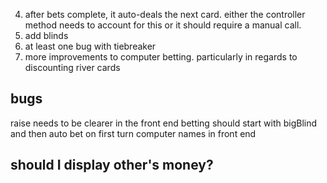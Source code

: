 
4. after bets complete, it auto-deals the next card. either the controller method needs to account for this
or it should require a manual call.
6. add blinds
7. at least one bug with tiebreaker
8. more improvements to computer betting. particularly in regards to discounting river cards


## bugs
raise needs to be clearer in the front end
betting should start with bigBlind and then auto bet on first turn
computer names in front end


## should I display other's money?